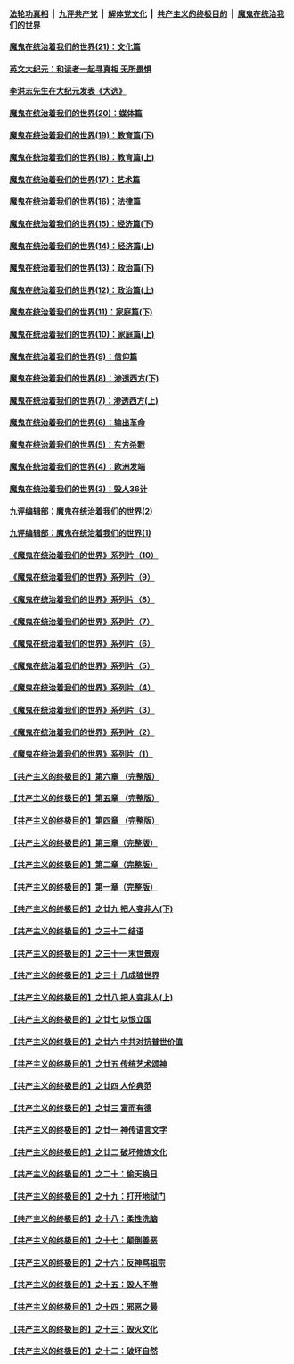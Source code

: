 

####  [法轮功真相](../../../../basic/blob/master/README.md?t=01030631) &nbsp;|&nbsp; [九评共产党](../../../../9ping.md/blob/master/README.md?t=01030631) &nbsp;|&nbsp; [解体党文化](../../../../jtdwh.md/blob/master/README.md?t=01030631)  &nbsp;|&nbsp; [共产主义的终极目的](../../../../gczydzjmd.md/blob/master/README.md?t=01030631) &nbsp;|&nbsp; [魔鬼在统治我们的世界](../../../../mgztzwmdsj.md/blob/master/README.md?t=01030631) 

#### [魔鬼在统治着我们的世界(21)：文化篇](../pages/nsc422/n10597706.md?t=01030631) 

#### [英文大纪元：和读者一起寻真相 无所畏惧](../pages/nsc422/n12542027.md?t=01030631) 

#### [李洪志先生在大纪元发表《大选》](../pages/nsc422/n12534746.md?t=01030631) 

#### [魔鬼在统治着我们的世界(20)：媒体篇](../pages/nsc422/n10586579.md?t=01030631) 

#### [魔鬼在统治着我们的世界(19)：教育篇(下)](../pages/nsc422/n10564808.md?t=01030631) 

#### [魔鬼在统治着我们的世界(18)：教育篇(上)](../pages/nsc422/n10526970.md?t=01030631) 

#### [魔鬼在统治着我们的世界(17)：艺术篇](../pages/nsc422/n10499093.md?t=01030631) 

#### [魔鬼在统治着我们的世界(16)：法律篇](../pages/nsc422/n10485969.md?t=01030631) 

#### [魔鬼在统治着我们的世界(15)：经济篇(下)](../pages/nsc422/n10469975.md?t=01030631) 

#### [魔鬼在统治着我们的世界(14)：经济篇(上)](../pages/nsc422/n10457370.md?t=01030631) 

#### [魔鬼在统治着我们的世界(13)：政治篇(下)](../pages/nsc422/n10448270.md?t=01030631) 

#### [魔鬼在统治着我们的世界(12)：政治篇(上)](../pages/nsc422/n10444576.md?t=01030631) 

#### [魔鬼在统治着我们的世界(11)：家庭篇(下)](../pages/nsc422/n10440961.md?t=01030631) 

#### [魔鬼在统治着我们的世界(10)：家庭篇(上)](../pages/nsc422/n10435448.md?t=01030631) 

#### [魔鬼在统治着我们的世界(9)：信仰篇](../pages/nsc422/n10432159.md?t=01030631) 

#### [魔鬼在统治着我们的世界(8)：渗透西方(下)](../pages/nsc422/n10429603.md?t=01030631) 

#### [魔鬼在统治着我们的世界(7)：渗透西方(上)](../pages/nsc422/n10426013.md?t=01030631) 

#### [魔鬼在统治着我们的世界(6)：输出革命](../pages/nsc422/n10421536.md?t=01030631) 

#### [魔鬼在统治着我们的世界(5)：东方杀戮](../pages/nsc422/n10417707.md?t=01030631) 

#### [魔鬼在统治着我们的世界(4)：欧洲发端](../pages/nsc422/n10414890.md?t=01030631) 

#### [魔鬼在统治着我们的世界(3)：毁人36计](../pages/nsc422/n10411583.md?t=01030631) 

#### [九评编辑部：魔鬼在统治着我们的世界(2)](../pages/nsc422/n10410036.md?t=01030631) 

#### [九评编辑部：魔鬼在统治着我们的世界(1)](../pages/nsc422/n10406825.md?t=01030631) 

#### [《魔鬼在统治着我们的世界》系列片（10）](../pages/nsc422/n12292670.md?t=01030631) 

#### [《魔鬼在统治着我们的世界》系列片（9）](../pages/nsc422/n12290859.md?t=01030631) 

#### [《魔鬼在统治着我们的世界》系列片（8）](../pages/nsc422/n12287445.md?t=01030631) 

#### [《魔鬼在统治着我们的世界》系列片（7）](../pages/nsc422/n12283425.md?t=01030631) 

#### [《魔鬼在统治着我们的世界》系列片（6）](../pages/nsc422/n12282314.md?t=01030631) 

#### [《魔鬼在统治着我们的世界》系列片（5）](../pages/nsc422/n12281419.md?t=01030631) 

#### [《魔鬼在统治着我们的世界》系列片（4）](../pages/nsc422/n12274024.md?t=01030631) 

#### [《魔鬼在统治着我们的世界》系列片（3）](../pages/nsc422/n12271322.md?t=01030631) 

#### [《魔鬼在统治着我们的世界》系列片（2）](../pages/nsc422/n12269049.md?t=01030631) 

#### [《魔鬼在统治着我们的世界》系列片（1）](../pages/nsc422/n12267575.md?t=01030631) 

#### [【共产主义的终极目的】第六章 （完整版）](../pages/nsc422/n11428913.md?t=01030631) 

#### [【共产主义的终极目的】第五章 （完整版）](../pages/nsc422/n11428912.md?t=01030631) 

#### [【共产主义的终极目的】第四章 （完整版）](../pages/nsc422/n11428907.md?t=01030631) 

#### [【共产主义的终极目的】第三章（完整版）](../pages/nsc422/n11428848.md?t=01030631) 

#### [【共产主义的终极目的】第二章（完整版）](../pages/nsc422/n11428831.md?t=01030631) 

#### [【共产主义的终极目的】第一章（完整版）](../pages/nsc422/n11417651.md?t=01030631) 

#### [【共产主义的终极目的】之廿九 把人变非人(下)](../pages/nsc422/n11344140.md?t=01030631) 

#### [【共产主义的终极目的】之三十二 结语](../pages/nsc422/n11360535.md?t=01030631) 

#### [【共产主义的终极目的】之三十一 末世景观](../pages/nsc422/n11351129.md?t=01030631) 

#### [【共产主义的终极目的】之三十 几成狼世界](../pages/nsc422/n11348280.md?t=01030631) 

#### [【共产主义的终极目的】之廿八 把人变非人(上)](../pages/nsc422/n11340492.md?t=01030631) 

#### [【共产主义的终极目的】之廿七 以恨立国](../pages/nsc422/n11336944.md?t=01030631) 

#### [【共产主义的终极目的】之廿六 中共对抗普世价值](../pages/nsc422/n11324785.md?t=01030631) 

#### [【共产主义的终极目的】之廿五 传统艺术颂神](../pages/nsc422/n11296396.md?t=01030631) 

#### [【共产主义的终极目的】之廿四 人伦典范](../pages/nsc422/n11296397.md?t=01030631) 

#### [【共产主义的终极目的】之廿三 富而有德](../pages/nsc422/n11283598.md?t=01030631) 

#### [【共产主义的终极目的】之廿一 神传语言文字](../pages/nsc422/n11263265.md?t=01030631) 

#### [【共产主义的终极目的】之廿二 破坏修炼文化](../pages/nsc422/n11245728.md?t=01030631) 

#### [【共产主义的终极目的】之二十：偷天换日](../pages/nsc422/n11238846.md?t=01030631) 

#### [【共产主义的终极目的】之十九：打开地狱门](../pages/nsc422/n11206376.md?t=01030631) 

#### [【共产主义的终极目的】之十八：柔性洗脑](../pages/nsc422/n11199994.md?t=01030631) 

#### [【共产主义的终极目的】之十七：颠倒善恶](../pages/nsc422/n11179782.md?t=01030631) 

#### [【共产主义的终极目的】之十六：反神骂祖宗](../pages/nsc422/n11166798.md?t=01030631) 

#### [【共产主义的终极目的】之十五：毁人不倦](../pages/nsc422/n11166792.md?t=01030631) 

#### [【共产主义的终极目的】之十四：邪恶之最](../pages/nsc422/n11150249.md?t=01030631) 

#### [【共产主义的终极目的】之十三：毁灭文化](../pages/nsc422/n11135227.md?t=01030631) 

#### [【共产主义的终极目的】之十二：破坏自然](../pages/nsc422/n11135214.md?t=01030631) 

